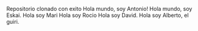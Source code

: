 Repositorio clonado con exito
Hola mundo, soy Antonio!
Hola mundo, soy Eskai.
Hola soy Mari
Hola soy Rocio
Hola soy David.
Hola soy Alberto, el guiri.
